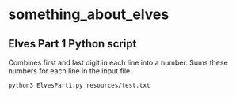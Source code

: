 # something_about_elves

## Elves Part 1 Python script

Combines first and last digit in each line into a number. Sums these numbers
for each line in the input file.

```
python3 ElvesPart1.py resources/test.txt
```
